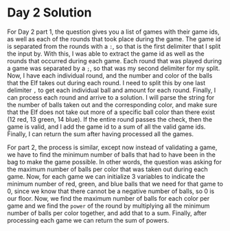 # Day 2 Solution

For Day 2 part 1, the question gives you a list of games with their game ids, as well as each of the rounds that took place during the game. The game id is separated from the rounds with a `:`, so that is the first delimiter that I split the input by. With this, I was able to extract the game id as well as the rounds that occurred during each game. Each round that was played during a game was separated by a `;`, so that was my second delimiter for my split. Now, I have each individual round, and the number and color of the balls that the Elf takes out during each round. I need to split this by one last delimiter `,` to get each individual ball and amount for each round. Finally, I can process each round and arrive to a solution. I will parse the string for the number of balls taken out and the corresponding color, and make sure that the Elf does not take out more of a specific ball color than there exist (12 red, 13 green, 14 blue). If the entire round passes the check, then the game is valid, and I add the game id to a sum of all the valid game ids. Finally, I can return the sum after having processed all the games.

For part 2, the process is similar, except now instead of validating a game, we have to find the minimum number of balls that had to have been in the bag to make the game possible. In other words, the question was asking for the maximum number of balls per color that was taken out during each game. Now, for each game we can initialize 3 variables to indicate the minimum number of red, green, and blue balls that we need for that game to 0, since we know that there cannot be a negative number of balls, so 0 is our floor. Now, we find the maximum number of balls for each color per game and we find the `power` of the round by multiplying all the minimum number of balls per color together, and add that to a sum. Finally, after processing each game we can return the sum of powers.